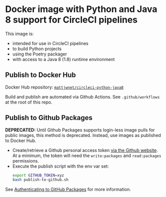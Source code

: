 # Docker image with Python and Java 8 support for CircleCI pipelines

This image is:

- intended for use in CircleCI pipelines
- to build Python projects
- using the Poetry packager
- with access to a Java 8 (1.8) runtime environment

## Publish to Docker Hub

Docker Hub repository: [`mattjwnet/circleci-python-java8`](https://hub.docker.com/r/mattjwnet/circleci-python-java8/tags)

Build and publish are automated via Github Actions. See `.github/workflows` at the root of this repo.

## Publish to Github Packages

**DEPRECATED:** Until Github Packages supports login-less image pulls for public images, this method
is deprecated. Instead, use images as published to Docker Hub.

- Create/retrieve a Github personal access token
  [via the Github website](https://help.github.com/en/github/authenticating-to-github/creating-a-personal-access-token-for-the-command-line#creating-a-token). At a minimum,
  the token will need the `write:packages` and `read:packages` permissions.
- Execute the publish script with the env var set:
  ```bash
  export GITHUB_TOKEN=xyz
  bash publish-to-github.sh
  ```

See [Authenticating to GitHub Packages](https://help.github.com/en/github/managing-packages-with-github-packages/configuring-docker-for-use-with-github-packages#authenticating-to-github-packages)
for more information.
